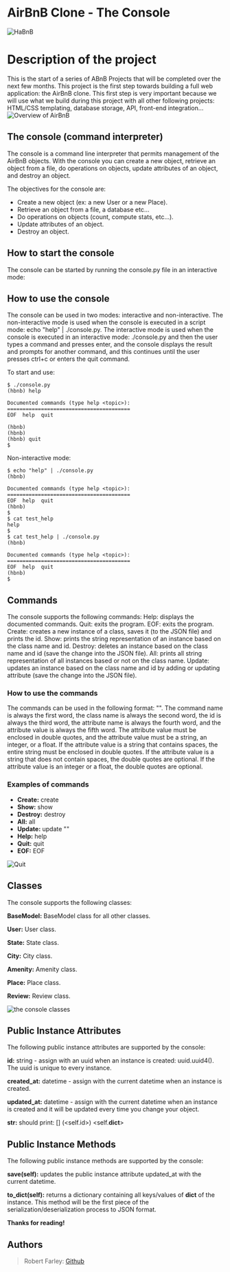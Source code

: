 # AirBnB Clone - The Console
![HaBnB](https://github.com/Nomad-Rob/holbertonschool-AirBnB_clone/assets/115587964/fff9dd61-8a10-4f07-8d06-cefec834806c)

# Description of the project
This is the start of a series of ABnB Projects that will be completed over the next few months. This project is the first step towards building a full web application: the AirBnB clone. This first step is very important because we will use what we build during this project with all other following projects: HTML/CSS templating, database storage, API, front-end integration…
![Overview of AirBnB](https://github.com/Nomad-Rob/holbertonschool-AirBnB_clone/assets/115587964/f35bc94c-60c7-4318-9f5b-e1baa12ce2b2)

## The console (command interpreter)
The console is a command line interpreter that permits management of the AirBnB objects. With the console you can create a new object, retrieve an object from a file, do operations on objects, update attributes of an object, and destroy an object.

The objectives for the console are:

- Create a new object (ex: a new User or a new Place).
- Retrieve an object from a file, a database etc…
- Do operations on objects (count, compute stats, etc…).
- Update attributes of an object.
- Destroy an object.

## How to start the console
The console can be started by running the console.py file in an interactive mode:

## How to use the console
The console can be used in two modes: interactive and non-interactive. The non-interactive mode is used when the console is executed in a script mode: echo "help" | ./console.py. The interactive mode is used when the console is executed in an interactive mode: ./console.py and then the user types a command and presses enter, and the console displays the result and prompts for another command, and this continues until the user presses ctrl+c or enters the quit command.

To start and use:
```
$ ./console.py
(hbnb) help

Documented commands (type help <topic>):
========================================
EOF  help  quit

(hbnb) 
(hbnb) 
(hbnb) quit
$
```
Non-interactive mode:
```
$ echo "help" | ./console.py
(hbnb)

Documented commands (type help <topic>):
========================================
EOF  help  quit
(hbnb) 
$
$ cat test_help
help
$
$ cat test_help | ./console.py
(hbnb)

Documented commands (type help <topic>):
========================================
EOF  help  quit
(hbnb) 
$
```

## Commands
The console supports the following commands:
Help: displays the documented commands.
Quit: exits the program.
EOF: exits the program.
Create: creates a new instance of a class, saves it (to the JSON file) and prints the id.
Show: prints the string representation of an instance based on the class name and id.
Destroy: deletes an instance based on the class name and id (save the change into the JSON file).
All: prints all string representation of all instances based or not on the class name.
Update: updates an instance based on the class name and id by adding or updating attribute (save the change into the JSON file).

### How to use the commands
The commands can be used in the following format: <command> <class name> <id> <attribute name> "<attribute value>". The command name is always the first word, the class name is always the second word, the id is always the third word, the attribute name is always the fourth word, and the attribute value is always the fifth word. The attribute value must be enclosed in double quotes, and the attribute value must be a string, an integer, or a float. If the attribute value is a string that contains spaces, the entire string must be enclosed in double quotes. If the attribute value is a string that does not contain spaces, the double quotes are optional. If the attribute value is an integer or a float, the double quotes are optional.

### Examples of commands
- **Create:** create <class name>
- **Show:** show <class name> <id>
- **Destroy:** destroy <class name> <id>
- **All:** all <class name>
- **Update:** update <class name> <id> <attribute name> "<attribute value>"
- **Help:** help <command name>
- **Quit:** quit
- **EOF:** EOF


![Quit ](https://github.com/Nomad-Rob/holbertonschool-AirBnB_clone/assets/115587964/b4aceab8-df8b-4d13-a60b-4b8109cfb081)

## Classes
The console supports the following classes:

**BaseModel:** BaseModel class for all other classes. 

**User:** User class.

**State:** State class.

**City:** City class.

**Amenity:** Amenity class.

**Place:** Place class.

**Review:** Review class.

![the console classes](https://github.com/Nomad-Rob/holbertonschool-AirBnB_clone/assets/115587964/21efd469-c285-4cd3-b2bf-e02d67e16ea3)
## Public Instance Attributes
The following public instance attributes are supported by the console:

**id:** string - assign with an uuid when an instance is created: uuid.uuid4(). The uuid is unique to every instance.

**created_at:** datetime - assign with the current datetime when an instance is created.

**updated_at:** datetime - assign with the current datetime when an instance is created and it will be updated every time you change your object.

**str:** should print: [<class name>] (<self.id>) <self.__dict__>

## Public Instance Methods
The following public instance methods are supported by the console:

**save(self):** updates the public instance attribute updated_at with the current datetime.

**to_dict(self):** returns a dictionary containing all keys/values of __dict__ of the instance. This method will be the first piece of the serialization/deserialization process to JSON format.


**Thanks for reading!**

## Authors
> Robert Farley: [Github](https://github.com/Nomad-Rob)
